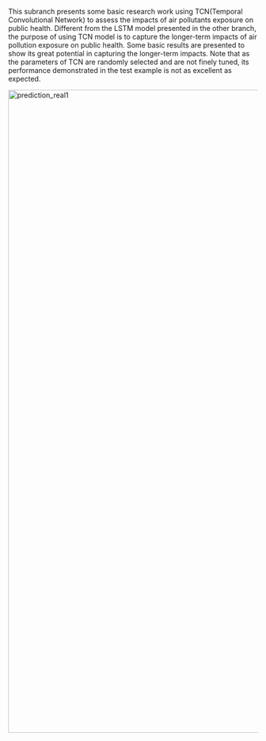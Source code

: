 This subranch presents some basic research work using TCN(Temporal Convolutional Network) to assess the impacts of air pollutants exposure on public health. Different from the LSTM model presented in the other branch, the purpose of using TCN model is to capture the longer-term impacts of air pollution exposure on public health. Some basic results are presented to show its great potential in capturing the longer-term impacts. Note that as the parameters of TCN are randomly selected and are not finely tuned, its performance demonstrated in the test example is not as excellent as expected. 

<img width="1715" height="1298" alt="prediction_real1" src="https://github.com/user-attachments/assets/1a7167be-6f14-4500-b3c9-d6d01fde9488" />

